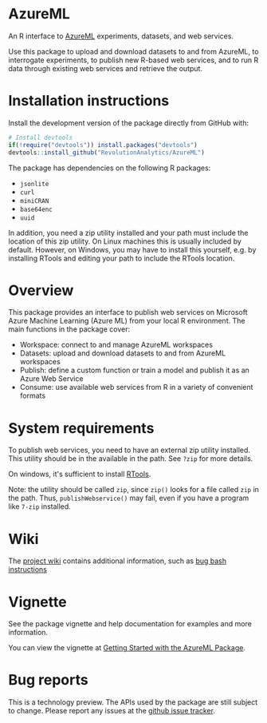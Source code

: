 # AzureML 

An R interface to [AzureML](https://studio.azureml.net/) experiments, datasets, and web services.

Use this package to upload and download datasets to and from AzureML, to interrogate experiments, to publish new R-based web services, and to run R data through existing web services and retrieve the output.


# Installation instructions

Install the development version of the package directly from GitHub with:

```r
# Install devtools
if(!require("devtools")) install.packages("devtools")
devtools::install_github("RevolutionAnalytics/AzureML")
```

The package has dependencies on the following R packages:

- `jsonlite`
- `curl`
- `miniCRAN`
- `base64enc`
- `uuid`

In addition, you need a zip utility installed and your path must include the location of this zip utility.  On Linux machines this is usually included by default.  However, on Windows, you may have to install this yourself, e.g. by installing RTools and editing your path to include the RTools location.


# Overview

This package provides an interface to publish web services on Microsoft Azure Machine Learning (Azure ML) from your local R environment. The main functions in the package cover:

- Workspace: connect to and manage AzureML workspaces
- Datasets: upload and download datasets to and from AzureML workspaces
- Publish: define a custom function or train a model and publish it as an Azure Web Service
- Consume: use available web services from R in a variety of convenient formats


# System requirements

To publish web services, you need to have an external zip utility installed. This utility should be in the available in the path. See `?zip` for more details.

On windows, it's sufficient to install [RTools](https://cran.r-project.org/bin/windows/Rtools/).

Note: the utility should be called `zip`, since `zip()` looks for a file called `zip` in the path. Thus, `publishWebservice()` may fail, even if you have a program like `7-zip` installed.

# Wiki

The [project wiki](https://github.com/RevolutionAnalytics/AzureML/wiki) contains additional information, such as [bug bash instructions](https://github.com/RevolutionAnalytics/AzureML/wiki/Bug-bash-instructions)


# Vignette

See the package vignette and help documentation for examples and more information.

You can view the vignette at [Getting Started with the AzureML Package](https://htmlpreview.github.io/?https://github.com/RevolutionAnalytics/AzureML/blob/master/vignettes/getting_started.html).


# Bug reports

This is a technology preview. The APIs used by the package are still subject to change. Please report any issues at the [github issue tracker](https://github.com/RevolutionAnalytics/AzureML/issues).
